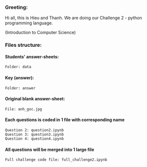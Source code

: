 ### Greeting:
Hi all, this is Hieu and Thanh. We are doing our Challenge 2 - python programming language.

(Introduction to Computer Science)

### Files structure:
#### Students' answer-sheets:
    Folder: data
#### Key (answer):
    Folder: answer
#### Original blank answer-sheet:
    File: anh_goc.jpg
#### Each questions is coded in 1 file with corresponding name
    Question 2: question2.ipynb
    Question 3: question3.ipynb
    Question 4: question4.ipynb

#### All questions will be merged into 1 large file
    Full challenge code file: full_challenge2.ipynb
